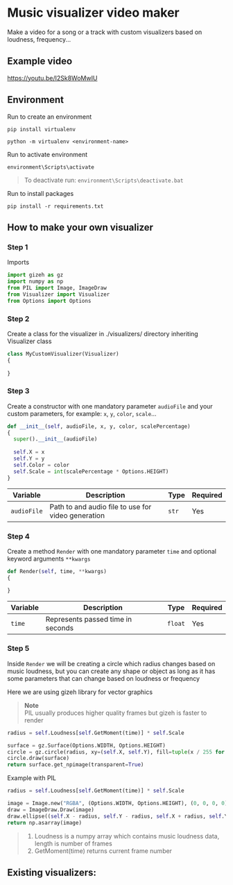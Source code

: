 # Music visualizer video maker
Make a video for a song or a track with custom visualizers based on loudness, frequency...

## Example video
https://youtu.be/I2Sk8WoMwIU

## Environment

Run to create an environment
```
pip install virtualenv
```
```
python -m virtualenv <environment-name>
```
Run to activate environment
```
environment\Scripts\activate
```
> To deactivate run: ```environment\Scripts\deactivate.bat```

Run to install packages
```
pip install -r requirements.txt
```

## How to make your own visualizer

### Step 1
Imports
```py
import gizeh as gz
import numpy as np
from PIL import Image, ImageDraw
from Visualizer import Visualizer
from Options import Options
```

### Step 2
Create a class for the visualizer in ./visualizers/ directory inheriting Visualizer class
```py
class MyCustomVisualizer(Visualizer)
{
  
}
```

### Step 3
Create a constructor with one mandatory parameter ```audioFile``` and your custom parameters, for example: ```x```, ```y```, ```color```, ```scale```...
```py
def __init__(self, audioFile, x, y, color, scalePercentage)
{
  super().__init__(audioFile)
  
  self.X = x
  self.Y = y
  self.Color = color
  self.Scale = int(scalePercentage * Options.HEIGHT)
}
```
Variable       | Description                                        | Type      | Required |
---------------|----------------------------------------------------|-----------|----------|
```audioFile```| Path to and audio file to use for video generation | ```str``` | Yes      |

### Step 4
Create a method ```Render``` with one mandatory parameter ```time``` and optional keyword arguments ```**kwargs```

```py
def Render(self, time, **kwargs)
{

}
```
Variable  | Description                       | Type        | Required |
----------|-----------------------------------|-------------|----------|
```time```| Represents passed time in seconds | ```float``` | Yes      |

### Step 5
Inside ```Render``` we will be creating a circle which radius changes based on music loudness, but you can create any shape or object as long as it has some parameters that can change based on loudness or frequency

Here we are using gizeh library for vector graphics
> **Note** \
> PIL usually produces higher quality frames but gizeh is faster to render

```py
radius = self.Loudness[self.GetMoment(time)] * self.Scale

surface = gz.Surface(Options.WIDTH, Options.HEIGHT)
circle = gz.circle(radius, xy=(self.X, self.Y), fill=tuple(x / 255 for x in self.Color))
circle.draw(surface)
return surface.get_npimage(transparent=True)
```

Example with PIL
```py
radius = self.Loudness[self.GetMoment(time)] * self.Scale

image = Image.new("RGBA", (Options.WIDTH, Options.HEIGHT), (0, 0, 0, 0))
draw = ImageDraw.Draw(image)
draw.ellipse((self.X - radius, self.Y - radius, self.X + radius, self.Y + radius), fill=self.Color)
return np.asarray(image)
```
> 1. Loudness is a numpy array which contains music loudness data, length is number of frames
> 2. GetMoment(time) returns current frame number

## Existing visualizers:
